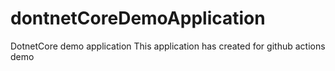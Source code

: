 # dontnetCoreDemoApplication
DotnetCore demo application
This application has created for github actions demo
